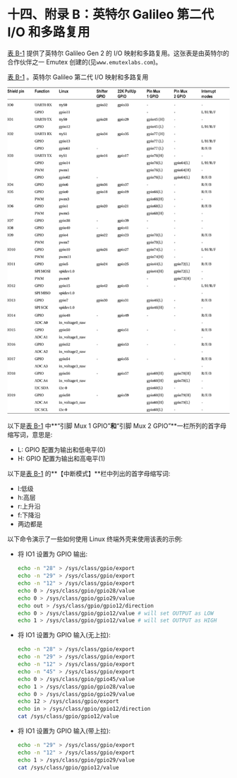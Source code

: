 # 十四、附录 B：英特尔 Galileo 第二代 I/O 和多路复用

[表 B-1](#Tab1) 提供了英特尔 Galileo Gen 2 的 I/O 映射和多路复用。这张表是由英特尔的合作伙伴之一 Emutex 创建的(见`www.emutexlabs.com`)。

[表 B-1](#_Tab1) 。英特尔 Galileo 第二代 I/O 映射和多路复用

![Tab1](img/TableB-1.jpg)

以下是[表 B-1](#Tab1) 中**“引脚 Mux 1 GPIO”**和**“引脚 Mux 2 GPIO”**一栏所列的首字母缩写词，意思是:

*   L: GPIO 配置为输出和低电平(0)
*   H: GPIO 配置为输出和高电平(1)

以下是[表 B-1](#Tab1) 的**【中断模式】**栏中列出的首字母缩写词:

*   l:低级
*   h:高层
*   r:上升沿
*   f:下降沿
*   两边都是

以下命令演示了一些如何使用 Linux 终端外壳来使用该表的示例:

*   将 IO1 设置为 GPIO 输出:

    ```sh
    echo -n "28" > /sys/class/gpio/export
    echo -n "29" > /sys/class/gpio/export
    echo -n "12" > /sys/class/gpio/export
    echo 0 > /sys/class/gpio/gpio28/value
    echo 0 > /sys/class/gpio/gpio29/value
    echo out > /sys/class/gpio/gpio12/direction
    echo 0 > /sys/class/gpio/gpio12/value # will set OUTPUT as LOW
    echo 1 > /sys/class/gpio/gpio12/value # will set OUTPUT as HIGH
    ```

*   将 IO1 设置为 GPIO 输入(无上拉):

    ```sh
    echo -n "28" > /sys/class/gpio/export
    echo -n "29" > /sys/class/gpio/export
    echo -n "12" > /sys/class/gpio/export
    echo -n "45" > /sys/class/gpio/export
    echo 0 > /sys/class/gpio/gpio45/value
    echo 1 > /sys/class/gpio/gpio28/value
    echo 0 > /sys/class/gpio/gpio29/value
    echo 12 > /sys/class/gpio/export
    echo in > /sys/class/gpio/gpio12/direction
    cat /sys/class/gpio/gpio12/value
    ```

*   将 IO1 设置为 GPIO 输入(带上拉):

    ```sh
    echo -n "29" > /sys/class/gpio/export
    echo -n "12" > /sys/class/gpio/export
    echo 1 > /sys/class/gpio/gpio29/value
    cat /sys/class/gpio/gpio12/value
    ```